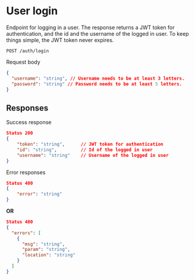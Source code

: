 # User login

Endpoint for logging in a user. The response returns a JWT token for authentication, and the id and the username of the logged in user. To keep things simple, the JWT token never expires.

`POST /auth/login`

Request body

```json
{
  "username": "string", // Username needs to be at least 3 letters.
  "password": "string" // Password needs to be at least 5 letters.
}
```

## Responses

Success response

```json
Status 200
{
    "token": "string",      // JWT token for authentication
    "id": "string",         // Id of the logged in user
    "username": "string"    // Username of the logged in user
}
```

Error responses

```json
Status 400
{
    "error": "string"
}
```

**OR**

```json
Status 400
{
  "errors": [
    {
      "msg": "string",
      "param": "string",
      "location": "string"
    }
  ]
}
```
